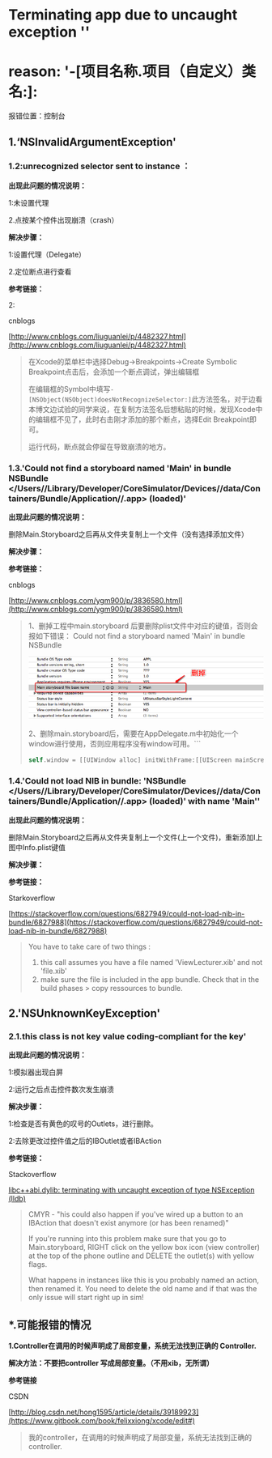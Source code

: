 # Terminating app due to uncaught exception ''

# reason: '-\[项目名称.项目（自定义）类名:\]:

报错位置：控制台

## 1.‘NSInvalidArgumentException'

### 1.2:unrecognized selector sent to instance ：

**出现此问题的情况说明：**

1:未设置代理

2.点按某个控件出现崩溃（crash）

**解决步骤：**

1:设置代理（Delegate）

2.定位断点进行查看

**参考链接：**

2:

cnblogs

[http://www.cnblogs.com/liuguanlei/p/4482327.html](http://www.cnblogs.com/liuguanlei/p/4482327.html)

> 在Xcode的菜单栏中选择Debug-&gt;Breakpoints-&gt;Create Symbolic Breakpoint点击后，会添加一个断点调试，弹出编辑框
>
> 在编辑框的Symbol中填写`-[NSObject(NSObject)doesNotRecognizeSelector:]`此方法签名，对于边看本博文边试验的同学来说，在复制方法签名后想粘贴的时候，发现Xcode中的编辑框不见了，此时右击刚才添加的那个断点，选择Edit Breakpoint即可。
>
> 运行代码，断点就会停留在导致崩溃的地方。

### 1.3.'Could not find a storyboard named 'Main' in bundle NSBundle &lt;/Users//Library/Developer/CoreSimulator/Devices//data/Containers/Bundle/Application//.app&gt; \(loaded\)'

**出现此问题的情况说明：**

删除Main.Storyboard之后再从文件夹复制上一个文件（没有选择添加文件）

**解决步骤：**

**参考链接：**

cnblogs

[http://www.cnblogs.com/ygm900/p/3836580.html](http://www.cnblogs.com/ygm900/p/3836580.html)

> 1、删掉工程中main.storyboard 后要删除plist文件中对应的键值，否则会报如下错误： Could not find a storyboard named 'Main' in bundle NSBundle
>
> ![](/assets/102112555517509.png)
>
> 2、删除main.storyboard后，需要在AppDelegate.m中初始化一个window进行使用，否则应用程序没有window可用。\`\`\`
>
> ```swift
> self.window = [[UIWindow alloc] initWithFrame:[[UIScreen mainScreen] bounds]]
> ```

### 1.4.'Could not load NIB in bundle: 'NSBundle &lt;/Users//Library/Developer/CoreSimulator/Devices//data/Containers/Bundle/Application//.app&gt; \(loaded\)' with name 'Main''

**出现此问题的情况说明：**

删除Main.Storyboard之后再从文件夹复制上一个文件\(上一个文件\)，重新添加I上图中Info.plist键值

**解决步骤：**



**参考链接：**

Starkoverflow

[https://stackoverflow.com/questions/6827949/could-not-load-nib-in-bundle/6827988](https://stackoverflow.com/questions/6827949/could-not-load-nib-in-bundle/6827988)

> You have to take care of two things :
>
> 1. this call assumes you have a file named 'ViewLecturer.xib' and not 'file.xib'
> 2. make sure the file is included in the app bundle. Check that in the build phases &gt; copy ressources to bundle.

## 2.'NSUnknownKeyException'

### 2.1.this class is not key value coding-compliant for the key'

**出现此问题的情况说明：**

1:模拟器出现白屏

2:运行之后点击控件数次发生崩溃

**解决步骤：**

1:检查是否有黄色的叹号的Outlets，进行删除。

2:去除更改过控件值之后的IBOutlet或者IBAction

**参考链接：**

Stackoverflow

[libc++abi.dylib: terminating with uncaught exception of type NSException \(lldb\)](https://stackoverflow.com/questions/26442414/libcabi-dylib-terminating-with-uncaught-exception-of-type-nsexception-lldb)

> CMYR - "his could also happen if you've wired up a button to an IBAction that doesn't exist anymore \(or has been renamed\)"
>
> If you're running into this problem make sure that you go to Main.storyboard, RIGHT click on the yellow box icon \(view controller\) at the top of the phone outline and DELETE the outlet\(s\) with yellow flags.
>
> What happens in instances like this is you probably named an action, then renamed it. You need to delete the old name and if that was the only issue will start right up in sim!

## \*.可能报错的情况

**1.Controller在调用的时候声明成了局部变量，系统无法找到正确的 Controller.**

**解决方法：不要把controller 写成局部变量。（不用xib，无所谓）**

**参考链接**

CSDN

[http://blog.csdn.net/hong1595/article/details/39189923](https://www.gitbook.com/book/felixxiong/xcode/edit#)

> 我的controller，在调用的时候声明成了局部变量，系统无法找到正确的 controller.

## 



